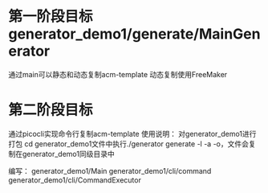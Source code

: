 # 第一阶段目标 generator_demo1/generate/MainGenerator
通过main可以静态和动态复制acm-template
动态复制使用FreeMaker
# 第二阶段目标 
通过picocli实现命令行复制acm-template
使用说明：
对generator_demo1进行打包
cd generator_demo1文件中执行./generator generate -l -a -o，文件会复制在generator_demo1同级目录中

编写：
generator_demo1/Main
generator_demo1/cli/command
generator_demo1/cli/CommandExecutor




